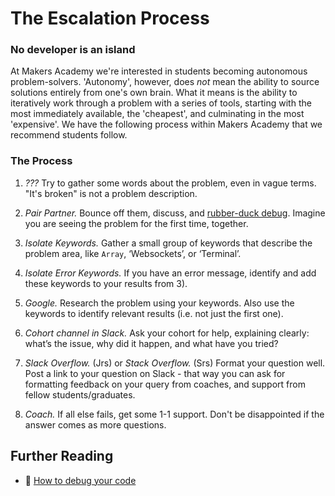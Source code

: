 # The Escalation Process

### No developer is an island
At Makers Academy we're interested in students becoming autonomous problem-solvers. 'Autonomy', however, does *not* mean the ability to source solutions entirely from one's own brain. What it means is the ability to iteratively work through a problem with a series of tools, starting with the most immediately available, the 'cheapest', and culminating in the most 'expensive'. We have the following process within Makers Academy that we recommend students follow.

### The Process

1. *???* Try to gather some words about the problem, even in vague terms. "It's broken" is not a problem description.

2. *Pair Partner.* Bounce off them, discuss, and [rubber-duck debug](https://en.wikipedia.org/wiki/Rubber_duck_debugging). Imagine you are seeing the problem for the first time, together.

3. *Isolate Keywords.* Gather a small group of keywords that describe the problem area, like `Array`, ‘Websockets’, or ‘Terminal’.

4. *Isolate Error Keywords.* If you have an error message, identify and add these keywords to your results from 3).

5. *Google.* Research the problem using your keywords. Also use the keywords to identify relevant results (i.e. not just the first one).

6. *Cohort channel in Slack.* Ask your cohort for help, explaining clearly: what’s the issue, why did it happen, and what have you tried?

7. *Slack Overflow.* (Jrs) or *Stack Overflow.* (Srs) Format your question well. Post a link to your question on Slack - that way you can ask for formatting feedback on your query from coaches, and support from fellow students/graduates.

8. *Coach.* If all else fails, get some 1-1 support. Don't be disappointed if the answer comes as more questions.

## Further Reading

* :pill: [How to debug your code](https://github.com/makersacademy/course/blob/master/pills/debugging.md)
